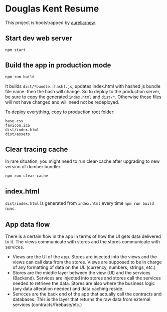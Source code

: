 # Douglas Kent Resume

This project is bootstrapped by [aurelia/new](https://github.com/aurelia/new).

## Start dev web server

    npm start

## Build the app in production mode

    npm run build

It builds `dist/*bundle.[hash].js`, updates index.html with hashed js bundle file name.  then the hash will change.  So to deploy to the production server, be sure to copy the generated `index.html` and `dist/*`.  Otherwise those files will not have changed and will need not be redeployed.

To deploy everything, copy to production root folder:

```
base.css
favicon.ico
dist/index.html
dist/assets
```


## Clear tracing cache

In rare situation, you might need to run clear-cache after upgrading to new version of dumber bundler.

    npm run clear-cache

## index.html

`dist/index.html` is generated from `index.html` every time `npm run build` runs.

## App data flow

There is a certain flow in the app in terms of how the UI gets data delivered to it. The views communicate with stores and the stores communicate with services.

- Views are the UI of the app. Stores are injected into the views and the views can call data from the stores. Views are supposed to be in charge of any formatting of data on the UI. (currency, numbers, strings, etc.)
- Stores are the middle layer between the view (UI) and the services (Backend). Services are injected into stores and stores call the services needed to retrieve the data. Stores are also where the business logic (any data alteration needed) and data caching reside.
- Services are the back end of the app that actually call the contracts and databases. This is the layer that returns the raw data from external services (contracts/firebase/etc.)
